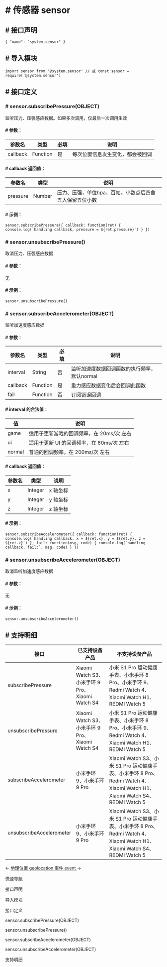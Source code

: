 <!-- 源地址: https://iot.mi.com/vela/quickapp/zh/features/system/sensor.html -->

# # 传感器 sensor

## # 接口声明

``` { "name": "system.sensor" } ```

## # 导入模块

``` import sensor from '@system.sensor' // 或 const sensor = require('@system.sensor') ```

## # 接口定义

### # sensor.subscribePressure(OBJECT)

监听压力、压强感应数据。如果多次调用，仅最后一次调用生效

#### # 参数：

参数名 | 类型 | 必填 | 说明  
---|---|---|---  
callback | Function | 是 | 每次位置信息发生变化，都会被回调  
  
#### # callback 返回值：

参数名 | 类型 | 说明  
---|---|---  
pressure | Number | 压力、压强，单位hpa，百帕。小数点后四舍五入保留五位小数  
  
#### # 示例：

``` sensor.subscribePressure({ callback: function(ret) { console.log(`handling callback, pressure = ${ret.pressure}`) } }) ```

### # sensor.unsubscribePressure()

取消压力、压强感应数据

#### # 参数：

无

#### # 示例：

``` sensor.unsubscribePressure() ```

### # sensor.subscribeAccelerometer(OBJECT)

监听加速度感应数据

#### # 参数：

参数名 | 类型 | 必填 | 说明  
---|---|---|---  
interval | String | 否 | 监听加速度数据回调函数的执行频率，默认normal  
callback | Function | 是 | 重力感应数据变化后会回调此函数  
fail | Function | 否 | 订阅错误回调  
  
#### # interval 的合法值：

值 | 说明  
---|---  
game | 适用于更新游戏的回调频率，在 20ms/次 左右  
ui | 适用于更新 UI 的回调频率，在 60ms/次 左右  
normal | 普通的回调频率，在 200ms/次 左右  
  
#### # callback 返回值：

参数名 | 类型 | 说明  
---|---|---  
x | Integer | x 轴坐标  
y | Integer | y 轴坐标  
z | Integer | z 轴坐标  
  
#### # 示例：

``` sensor.subscribeAccelerometer({ callback: function(ret) { console.log(`handling callback, x = ${ret.x}, y = ${ret.y}, z = ${ret.z}`) }, fail: function(msg, code) { console.log(`handling callback, fail:`, msg, code) } }) ```

### # sensor.unsubscribeAccelerometer(OBJECT)

取消监听加速度感应数据

#### # 参数：

无

#### # 示例：

``` sensor.unsubscribeAccelerometer() ```

## # 支持明细

接口 | 已支持设备产品 | 不支持设备产品  
---|---|---  
subscribePressure | Xiaomi Watch S3、小米手环 9 Pro、Xiaomi Watch S4 | 小米 S1 Pro 运动健康手表、小米手环 8 Pro、小米手环 9、Redmi Watch 4、Xiaomi Watch H1、REDMI Watch 5  
unsubscribePressure | Xiaomi Watch S3、小米手环 9 Pro、Xiaomi Watch S4 | 小米 S1 Pro 运动健康手表、小米手环 8 Pro、小米手环 9、Redmi Watch 4、Xiaomi Watch H1、REDMI Watch 5  
subscribeAccelerometer | 小米手环 9、小米手环 9 Pro | Xiaomi Watch S3、小米 S1 Pro 运动健康手表、小米手环 8 Pro、Redmi Watch 4、Xiaomi Watch H1、Xiaomi Watch S4、REDMI Watch 5  
unsubscribeAccelerometer | 小米手环 9、小米手环 9 Pro | Xiaomi Watch S3、小米 S1 Pro 运动健康手表、小米手环 8 Pro、Redmi Watch 4、Xiaomi Watch H1、Xiaomi Watch S4、REDMI Watch 5  
  
← [ 地理位置 geolocation ](</vela/quickapp/zh/features/system/geolocation.html>) [ 事件 event ](</vela/quickapp/zh/features/system/event.html>) → 

快速导航

接口声明

导入模块

接口定义

sensor.subscribePressure(OBJECT)

sensor.unsubscribePressure()

sensor.subscribeAccelerometer(OBJECT)

sensor.unsubscribeAccelerometer(OBJECT)

支持明细
